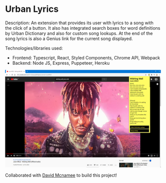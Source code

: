  # Urban Lyrics
 
 Description: An extension that provides its user with lyrics to a song with the click of a button. It also has integrated search boxes for word definitions by Urban Dictionary and also for custom song lookups. At the end of the song lyrics is also a Genius link for the current song displayed. 
 
 Technologies/libraries used:
 - Frontend: Typescript, React, Styled Components, Chrome API, Webpack
 - Backend: Node JS, Express, Puppeteer, Heroku
 
 ![Urban Lyrics](urbanlyrics_screenshot1.png)
 
 Collaborated with [David Mcnamee](https://github.com/davidmcnamee) to build this project!
